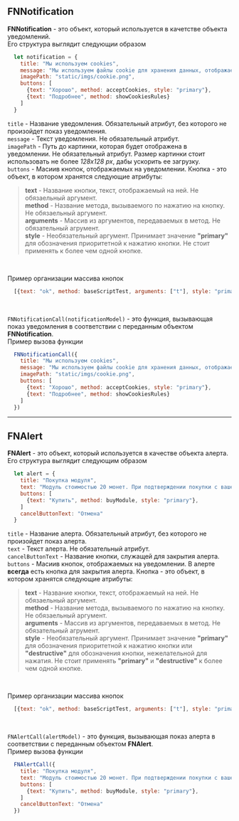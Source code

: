 ## FNNotification
__FNNotification__ - это объект, который используется в качетстве объекта уведомлений.<br>
Его структура выглядит следующии образом
```js
  let notification = {
    title: "Мы используем cookies",
    message: "Мы используем файлы cookie для хранения данных, отображаемых на страницах игры",
    imagePath: "static/imgs/cookie.png",
    buttons: [
      {text: "Хорошо", method: acceptCookies, style: "primary"},
      {text: "Подробнее", method: showCookiesRules}
    ]
  }
```
```title``` - Название уведомления. Обязательный атрибут, без которого не произойдет показ уведомления.<br>
```message``` - Текст уведомления. Не обязательный атрибут.<br>
```imagePath``` - Путь до картинки, которая будет отображена в уведомлении. Не обязательный атрибут. Размер картинки стоит использовать не более *128x128 px*, дабы ускорить ее загрузку.<br>
```buttons``` - Масиив кнопок, отображаемых на уведомлении. Кнопка - это объект, в котором хранятся следующие атрибуты:<br>
  >**text** - Название кнопки, текст, отображаемый на ней. Не обязаельный аргумент.<br>
  >**method** - Название метода, вызываемого по нажатию на кнопку. Не обязаельный аргумент.<br>
  >**arguments** - Массив из аргументов, передаваемых в метод. Не обязательный агрумент.<br>
  >**style** - Необязательный аргумент. Принимает значение __"primary"__ для обозначения приоритетной к нажатию кнопки. Не стоит применять к более чем одной кнопке.<br>
<br>

Пример организации массива кнопок
```js
  [{text: "ok", method: baseScriptTest, arguments: ["t"], style: "primary"}, {text: "no"}, {text: "accept", method: AcceptCookies}]
```
<br>

```FNNotificationCall(notificationModel)``` - это функция, вызывающая показ уведомления в соответствии с переданным объектом __FNNotification__.<br>
Пример вызова функции
```js
  FNNotificationCall({
    title: "Мы используем cookies",
    message: "Мы используем файлы cookie для хранения данных, отображаемых на страницах игры",
    imagePath: "static/imgs/cookie.png",
    buttons: [
      {text: "Хорошо", method: acceptCookies, style: "primary"},
      {text: "Подробнее", method: showCookiesRules}
    ]
  })
```
***
## FNAlert
__FNAlert__ - это объект, который используется в качестве объекта алерта.<br>
Его структура выглядит следующим образом
```js
  let alert = {
    title: "Покупка модуля",
    text: "Модуль стоимостью 20 монет. При подтверждении покупки с вашего аккаунта будет списано 20 монет",
    buttons: [
      {text: "Купить", method: buyModule, style: "primary"},
    ]
    cancelButtonText: "Отмена"
  }
```
```title``` - Название алерта. Обязательный атрибут, без которого не произойдет показ алерта.<br>
```text``` - Текст алерта. Не обязательный атрибут.<br>
```cancelButtonText``` - Название кнопки, служащей для закрытия алерта.<br>
```buttons``` - Масиив кнопок, отображаемых на уведомлении. В алерте **всегда** есть кнопка для закрытия алерта. Кнопка - это объект, в котором хранятся следующие атрибуты:<br>
  >**text** - Название кнопки, текст, отображаемый на ней. Не обязаельный аргумент.<br>
  >**method** - Название метода, вызываемого по нажатию на кнопку. Не обязаельный аргумент.<br>
  >**arguments** - Массив из аргументов, передаваемых в метод. Не обязательный агрумент.<br>
  >**style** - Необязательный аргумент. Принимает значение __"primary"__ для обозначения приоритетной к нажатию кнопки или __"destructive"__ для обозначения кнопки, нежелательной для нажатия. Не стоит применять __"primary"__ и __"destructive"__ к более чем одной кнопке.<br>
<br>

Пример организации массива кнопок
```js
  [{text: "ok", method: baseScriptTest, arguments: ["t"], style: "primary"}, {text: "no"}, {text: "accept", method: AcceptCookies}]
```

<br>

```FNAlertCall(alertModel)``` - это функция, вызывающая показ алерта в соответствии с переданным объектом __FNAlert__.<br>
Пример вызова функции
```js
  FNAlertCall({
    title: "Покупка модуля",
    text: "Модуль стоимостью 20 монет. При подтверждении покупки с вашего аккаунта будет списано 20 монет",
    buttons: [
      {text: "Купить", method: buyModule, style: "primary"},
    ]
    cancelButtonText: "Отмена"
  })
```